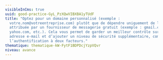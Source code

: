 ```yaml
---
visibleInCms: true
uuid: good-practice-GyL_PzXQwVIBXBA1yTUdF
title: "Optez pour un domaine personnalisé (exemple :
  votre.nom@votreentreprise.com) plutôt que de dépendre uniquement de l’adresse
  attribuée par un fournisseur de messagerie gratuit (exemple : gmail.com,
  yahoo.com, etc.). Cela vous permet de garder un meilleur contrôle sur votre
  adresse e-mail et d’ajouter un niveau de sécurité supplémentaire, comme
  l’authentification à deux facteurs."
thematique: thematique-kW-FytF1BDPDcjYzpVQvr
niveau: avance
---
```

